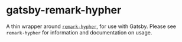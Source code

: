 # gatsby-remark-hypher

A thin wrapper around [`remark-hypher`](https://github.com/siawyoung/remark-hypher), for use with Gatsby. Please see `remark-hypher` for information and documentation on usage.

